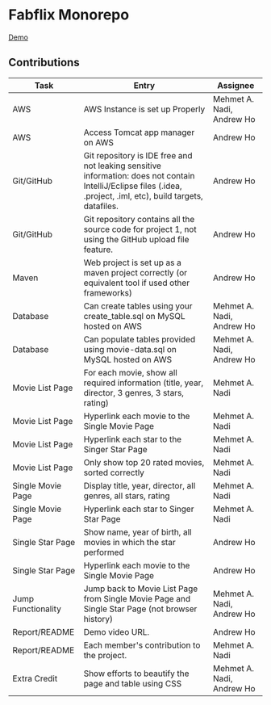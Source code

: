 # Fabflix Monorepo

[Demo](https://addTheURLHere.com)
## Contributions
| Task | Entry | Assignee |
|----------|-----------|--------------|
|AWS|AWS Instance is set up Properly| Mehmet A. Nadi, Andrew Ho|
|AWS|Access Tomcat app manager on AWS | Andrew Ho|
|Git/GitHub|Git repository is IDE free and not leaking sensitive information: does not contain IntelliJ/Eclipse files (.idea, .project, .iml, etc), build targets, datafiles.|Andrew Ho|
|Git/GitHub|Git repository contains all the source code for project 1, not using the GitHub upload file feature.	|Andrew Ho|
|Maven|Web project is set up as a maven project correctly (or equivalent tool if used other frameworks)	|Andrew Ho|
|Database|Can create tables using your create_table.sql on MySQL hosted on AWS	|Mehmet A. Nadi, Andrew Ho|
|Database|Can populate tables provided using movie-data.sql on MySQL hosted on AWS	|Mehmet A. Nadi, Andrew Ho|
|Movie List Page|For each movie, show all required information (title, year, director, 3 genres, 3 stars, rating)	|Mehmet A. Nadi|
|Movie List Page|Hyperlink each movie to the Single Movie Page		|Mehmet A. Nadi|
|Movie List Page|Hyperlink each star to the Singer Star Page	|Mehmet A. Nadi|
|Movie List Page|Only show top 20 rated movies, sorted correctly	|Mehmet A. Nadi|
|Single Movie Page|Display title, year, director, all genres, all stars, rating		|Mehmet A. Nadi|
|Single Movie Page|Hyperlink each star to Singer Star Page		|Mehmet A. Nadi|
|Single Star Page|Show name, year of birth, all movies in which the star performed|Andrew Ho|
|Single Star Page|Hyperlink each movie to the Single Movie Page	|Andrew Ho|
|Jump Functionality|Jump back to Movie List Page from Single Movie Page and Single Star Page (not browser history)|Mehmet A. Nadi, Andrew Ho|
|Report/README|Demo video URL.|Andrew Ho|
|Report/README|Each member's contribution to the project.|Mehmet A. Nadi|
|Extra Credit	|Show efforts to beautify the page and table using CSS	|Mehmet A. Nadi, Andrew Ho|





